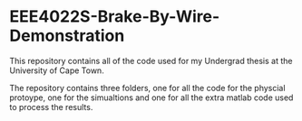 # EEE4022S-Brake-By-Wire-Demonstration
This repository contains all of the code used for my Undergrad thesis at the University of Cape Town.  

The repository contains three folders, one for all the code for the physcial protoype, one for the simualtions and one for all the extra matlab code used to process the results. 

